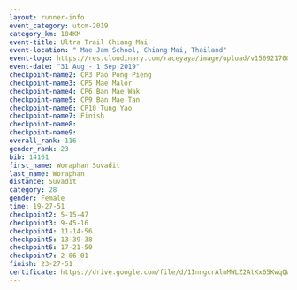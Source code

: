 ```yaml
---
layout: runner-info 
event_category: utcm-2019 
category_km: 104KM 
event-title: Ultra Trail Chiang Mai 
event-location: " Mae Jam School, Chiang Mai, Thailand" 
event-logo: https://res.cloudinary.com/raceyaya/image/upload/v1569217001/logo/ultra-trail-chiangmai_ay7efp.jpg 
event-date: "31 Aug - 1 Sep 2019" 
checkpoint-name2: CP3 Pao Pong Pieng 
checkpoint-name3: CP5 Mae Malor 
checkpoint-name4: CP6 Ban Mae Wak  
checkpoint-name5: CP9 Ban Mae Tan 
checkpoint-name6: CP10 Tung Yao 
checkpoint-name7: Finish 
checkpoint-name8: 
checkpoint-name9: 
overall_rank: 116
gender_rank: 23
bib: 14161
first_name: Woraphan Suvadit
last_name: Woraphan
distance: Suvadit
category: 28
gender: Female
time: 19-27-51
checkpoint2: 5-15-47
checkpoint3: 9-45-16
checkpoint4: 11-14-56
checkpoint5: 13-39-38
checkpoint6: 17-21-50
checkpoint7: 2-06-01
finish: 23-27-51
certificate: https://drive.google.com/file/d/1InngcrAlnMWLZ2AtKx65KwqQWqs5Gn1y/view?usp=sharing
---
```

